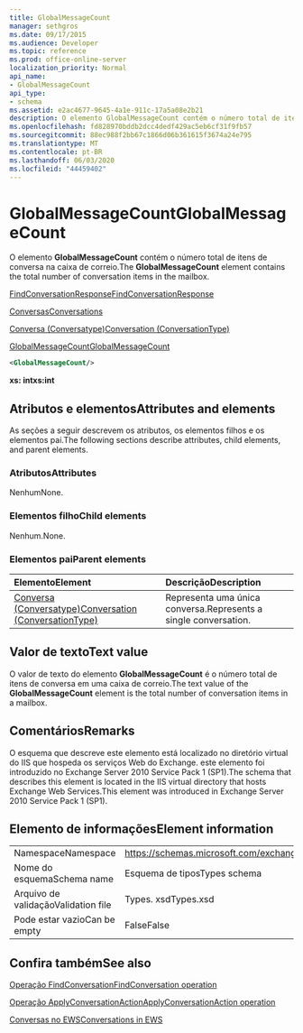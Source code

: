 ```yaml
---
title: GlobalMessageCount
manager: sethgros
ms.date: 09/17/2015
ms.audience: Developer
ms.topic: reference
ms.prod: office-online-server
localization_priority: Normal
api_name:
- GlobalMessageCount
api_type:
- schema
ms.assetid: e2ac4677-9645-4a1e-911c-17a5a08e2b21
description: O elemento GlobalMessageCount contém o número total de itens de conversa na caixa de correio.
ms.openlocfilehash: fd828970bddb2dcc4dedf429ac5eb6cf31f9fb57
ms.sourcegitcommit: 88ec988f2bb67c1866d06b361615f3674a24e795
ms.translationtype: MT
ms.contentlocale: pt-BR
ms.lasthandoff: 06/03/2020
ms.locfileid: "44459402"
---
```

# <a name="globalmessagecount"></a><span data-ttu-id="e3942-103">GlobalMessageCount</span><span class="sxs-lookup"><span data-stu-id="e3942-103">GlobalMessageCount</span></span>

<span data-ttu-id="e3942-104">O elemento **GlobalMessageCount** contém o número total de itens de conversa na caixa de correio.</span><span class="sxs-lookup"><span data-stu-id="e3942-104">The **GlobalMessageCount** element contains the total number of conversation items in the mailbox.</span></span> 
  
[<span data-ttu-id="e3942-105">FindConversationResponse</span><span class="sxs-lookup"><span data-stu-id="e3942-105">FindConversationResponse</span></span>](findconversationresponse.md)
  
[<span data-ttu-id="e3942-106">Conversas</span><span class="sxs-lookup"><span data-stu-id="e3942-106">Conversations</span></span>](conversations-ex15websvcsotherref.md)
  
[<span data-ttu-id="e3942-107">Conversa (Conversatype)</span><span class="sxs-lookup"><span data-stu-id="e3942-107">Conversation (ConversationType)</span></span>](conversation-conversationtype.md)
  
[<span data-ttu-id="e3942-108">GlobalMessageCount</span><span class="sxs-lookup"><span data-stu-id="e3942-108">GlobalMessageCount</span></span>](globalmessagecount.md)
  
```XML
<GlobalMessageCount/>
```

 <span data-ttu-id="e3942-109">**xs: int**</span><span class="sxs-lookup"><span data-stu-id="e3942-109">**xs:int**</span></span>
## <a name="attributes-and-elements"></a><span data-ttu-id="e3942-110">Atributos e elementos</span><span class="sxs-lookup"><span data-stu-id="e3942-110">Attributes and elements</span></span>

<span data-ttu-id="e3942-111">As seções a seguir descrevem os atributos, os elementos filhos e os elementos pai.</span><span class="sxs-lookup"><span data-stu-id="e3942-111">The following sections describe attributes, child elements, and parent elements.</span></span>
  
### <a name="attributes"></a><span data-ttu-id="e3942-112">Atributos</span><span class="sxs-lookup"><span data-stu-id="e3942-112">Attributes</span></span>

<span data-ttu-id="e3942-113">Nenhum</span><span class="sxs-lookup"><span data-stu-id="e3942-113">None.</span></span>
  
### <a name="child-elements"></a><span data-ttu-id="e3942-114">Elementos filho</span><span class="sxs-lookup"><span data-stu-id="e3942-114">Child elements</span></span>

<span data-ttu-id="e3942-115">Nenhum.</span><span class="sxs-lookup"><span data-stu-id="e3942-115">None.</span></span>
  
### <a name="parent-elements"></a><span data-ttu-id="e3942-116">Elementos pai</span><span class="sxs-lookup"><span data-stu-id="e3942-116">Parent elements</span></span>

|<span data-ttu-id="e3942-117">**Elemento**</span><span class="sxs-lookup"><span data-stu-id="e3942-117">**Element**</span></span>|<span data-ttu-id="e3942-118">**Descrição**</span><span class="sxs-lookup"><span data-stu-id="e3942-118">**Description**</span></span>|
|:-----|:-----|
|[<span data-ttu-id="e3942-119">Conversa (Conversatype)</span><span class="sxs-lookup"><span data-stu-id="e3942-119">Conversation (ConversationType)</span></span>](conversation-conversationtype.md) <br/> |<span data-ttu-id="e3942-120">Representa uma única conversa.</span><span class="sxs-lookup"><span data-stu-id="e3942-120">Represents a single conversation.</span></span>  <br/> |
   
## <a name="text-value"></a><span data-ttu-id="e3942-121">Valor de texto</span><span class="sxs-lookup"><span data-stu-id="e3942-121">Text value</span></span>

<span data-ttu-id="e3942-122">O valor de texto do elemento **GlobalMessageCount** é o número total de itens de conversa em uma caixa de correio.</span><span class="sxs-lookup"><span data-stu-id="e3942-122">The text value of the **GlobalMessageCount** element is the total number of conversation items in a mailbox.</span></span> 
  
## <a name="remarks"></a><span data-ttu-id="e3942-123">Comentários</span><span class="sxs-lookup"><span data-stu-id="e3942-123">Remarks</span></span>

<span data-ttu-id="e3942-124">O esquema que descreve este elemento está localizado no diretório virtual do IIS que hospeda os serviços Web do Exchange. este elemento foi introduzido no Exchange Server 2010 Service Pack 1 (SP1).</span><span class="sxs-lookup"><span data-stu-id="e3942-124">The schema that describes this element is located in the IIS virtual directory that hosts Exchange Web Services.This element was introduced in Exchange Server 2010 Service Pack 1 (SP1).</span></span>
  
## <a name="element-information"></a><span data-ttu-id="e3942-125">Elemento de informações</span><span class="sxs-lookup"><span data-stu-id="e3942-125">Element information</span></span>

|||
|:-----|:-----|
|<span data-ttu-id="e3942-126">Namespace</span><span class="sxs-lookup"><span data-stu-id="e3942-126">Namespace</span></span>  <br/> |https://schemas.microsoft.com/exchange/services/2006/types  <br/> |
|<span data-ttu-id="e3942-127">Nome do esquema</span><span class="sxs-lookup"><span data-stu-id="e3942-127">Schema name</span></span>  <br/> |<span data-ttu-id="e3942-128">Esquema de tipos</span><span class="sxs-lookup"><span data-stu-id="e3942-128">Types schema</span></span>  <br/> |
|<span data-ttu-id="e3942-129">Arquivo de validação</span><span class="sxs-lookup"><span data-stu-id="e3942-129">Validation file</span></span>  <br/> |<span data-ttu-id="e3942-130">Types. xsd</span><span class="sxs-lookup"><span data-stu-id="e3942-130">Types.xsd</span></span>  <br/> |
|<span data-ttu-id="e3942-131">Pode estar vazio</span><span class="sxs-lookup"><span data-stu-id="e3942-131">Can be empty</span></span>  <br/> |<span data-ttu-id="e3942-132">False</span><span class="sxs-lookup"><span data-stu-id="e3942-132">False</span></span>  <br/> |
   
## <a name="see-also"></a><span data-ttu-id="e3942-133">Confira também</span><span class="sxs-lookup"><span data-stu-id="e3942-133">See also</span></span>



[<span data-ttu-id="e3942-134">Operação FindConversation</span><span class="sxs-lookup"><span data-stu-id="e3942-134">FindConversation operation</span></span>](findconversation-operation.md)
  
[<span data-ttu-id="e3942-135">Operação ApplyConversationAction</span><span class="sxs-lookup"><span data-stu-id="e3942-135">ApplyConversationAction operation</span></span>](applyconversationaction-operation.md)


[<span data-ttu-id="e3942-136">Conversas no EWS</span><span class="sxs-lookup"><span data-stu-id="e3942-136">Conversations in EWS</span></span>](https://msdn.microsoft.com/library/91e64629-db6c-4c94-9dcb-d386232e8467%28Office.15%29.aspx)

